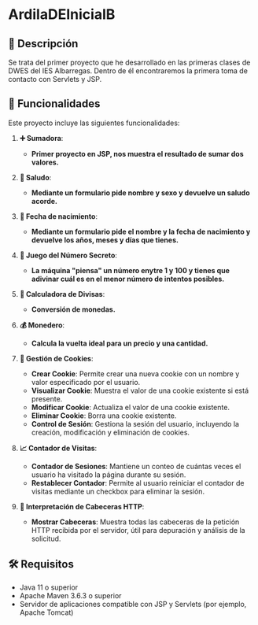 # ArdilaDEInicialB
## 📄 Descripción
Se trata del primer proyecto que he desarrollado en las primeras clases de DWES del IES Albarregas. Dentro de él encontraremos la primera toma de contacto con Servlets y JSP.

## 🔧 Funcionalidades
Este proyecto incluye las siguientes funcionalidades:

1. **➕ Sumadora**:
   - **Primer proyecto en JSP, nos muestra el resultado de sumar dos valores.**

2. **👋 Saludo**:
   - **Mediante un formulario pide nombre y sexo y devuelve un saludo acorde.**

3. **🎂 Fecha de nacimiento**:
   - **Mediante un formulario pide el nombre y la fecha de nacimiento y devuelve los años, meses y días que tienes.**
    
4. **🔢 Juego del Número Secreto**:
   - **La máquina "piensa" un número enytre 1 y 100 y tienes que adivinar cuál es en el menor número de intentos posibles.**

5. **💱 Calculadora de Divisas**:
   - **Conversión de monedas.**

6. **💰 Monedero**:
   - **Calcula la vuelta ideal para un precio y una cantidad.**

7. **🍪 Gestión de Cookies**:
   - **Crear Cookie**: Permite crear una nueva cookie con un nombre y valor especificado por el usuario.
   - **Visualizar Cookie**: Muestra el valor de una cookie existente si está presente.
   - **Modificar Cookie**: Actualiza el valor de una cookie existente.
   - **Eliminar Cookie**: Borra una cookie existente.
   - **Control de Sesión**: Gestiona la sesión del usuario, incluyendo la creación, modificación y eliminación de cookies.

8. **📈 Contador de Visitas**:
   - **Contador de Sesiones**: Mantiene un conteo de cuántas veces el usuario ha visitado la página durante su sesión.
   - **Restablecer Contador**: Permite al usuario reiniciar el contador de visitas mediante un checkbox para eliminar la sesión.

9. **📝 Interpretación de Cabeceras HTTP**:
   - **Mostrar Cabeceras**: Muestra todas las cabeceras de la petición HTTP recibida por el servidor, útil para depuración y análisis de la solicitud.

## 🛠 Requisitos
- Java 11 o superior
- Apache Maven 3.6.3 o superior
- Servidor de aplicaciones compatible con JSP y Servlets (por ejemplo, Apache Tomcat)
